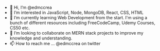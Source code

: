 - 👋 Hi, I’m @edmccrea
- 👀 I’m interested in JavaScript, Node, MongoDB, React, CSS, HTML
- 🌱 I’m currently learning Web Development from the start. I'm using a bunch of different resources including FreeCodeCamp, Udemy Courses, CS50 etc.
- 💞️ I’m looking to collaborate on MERN stack projects to improve my knowledge and understanding.
- 📫 How to reach me ... @edmccrea on twitter

<!---
edmccrea/edmccrea is a ✨ special ✨ repository because its `README.md` (this file) appears on your GitHub profile.
You can click the Preview link to take a look at your changes.
--->
